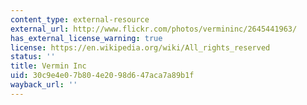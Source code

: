 ```yaml
---
content_type: external-resource
external_url: http://www.flickr.com/photos/vermininc/2645441963/
has_external_license_warning: true
license: https://en.wikipedia.org/wiki/All_rights_reserved
status: ''
title: Vermin Inc
uid: 30c9e4e0-7b80-4e20-98d6-47aca7a89b1f
wayback_url: ''
---
```

